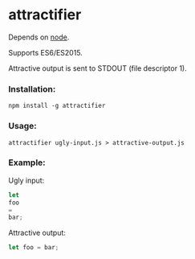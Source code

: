 # attractifier
Depends on [node](https://nodejs.org/).

Supports ES6/ES2015.

Attractive output is sent to STDOUT (file descriptor 1).

### Installation:
```
npm install -g attractifier
```

### Usage:
```
attractifier ugly-input.js > attractive-output.js
```

### Example:

Ugly input:
```js
let
foo
=
bar;
```

Attractive output:
```js
let foo = bar;
```
